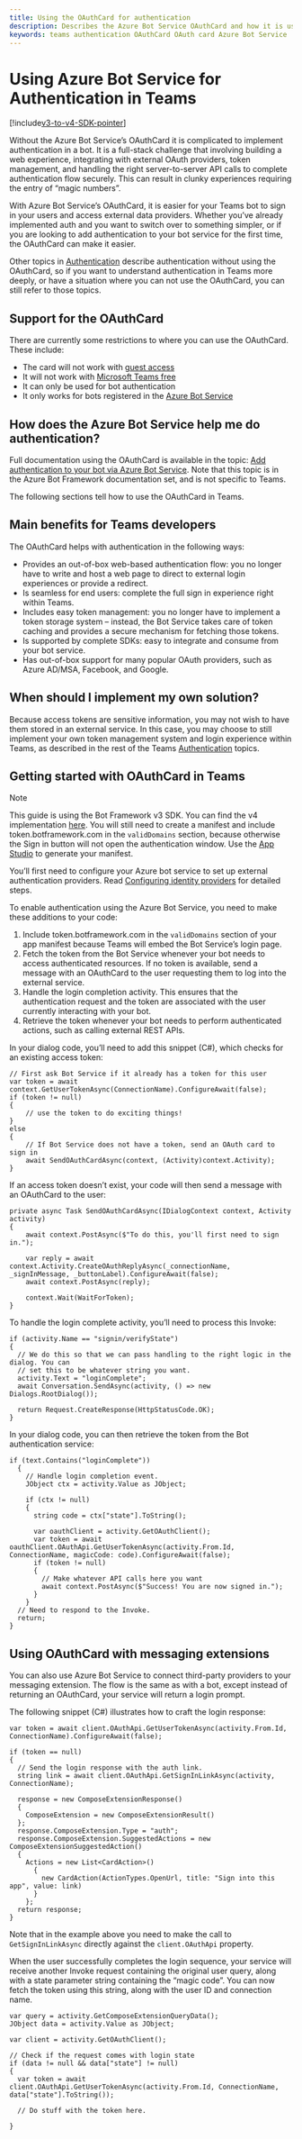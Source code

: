 ```yaml
---
title: Using the OAuthCard for authentication
description: Describes the Azure Bot Service OAuthCard and how it is used for authentication
keywords: teams authentication OAuthCard OAuth card Azure Bot Service
---
```

# Using Azure Bot Service for Authentication in Teams

[!include[v3-to-v4-SDK-pointer](~/includes/v3-to-v4-pointer-bots.md)]

Without the Azure Bot Service’s OAuthCard it is complicated to implement authentication in a bot. It is a full-stack challenge that involving building a web experience, integrating with external OAuth providers, token management, and handling the right server-to-server API calls to complete authentication flow securely. This can result in clunky experiences requiring the entry of “magic numbers”.

With Azure Bot Service’s OAuthCard, it is easier for your Teams bot to sign in your users and access external data providers. Whether you’ve already implemented auth and you want to switch over to something simpler, or if you are looking to add authentication to your bot service for the first time, the OAuthCard can make it easier.

Other topics in [Authentication](~/concepts/authentication/authentication.md) describe authentication without using the OAuthCard, so if you want to understand authentication in Teams more deeply, or have a situation where you can not use the OAuthCard, you can still refer to those topics.

## Support for the OAuthCard

There are currently some restrictions to where you can use the OAuthCard. These include:

* The card will not work with [guest access](/MicrosoftTeams/guest-access)
* It will not work with [Microsoft Teams free](https://products.office.com/microsoft-teams/free)
* It can only be used for bot authentication
* It only works for bots registered in the [Azure Bot Service](https://azure.microsoft.com/services/bot-service/)

## How does the Azure Bot Service help me do authentication?

Full documentation using the OAuthCard is available in the topic: [Add authentication to your bot via Azure Bot Service](/azure/bot-service/bot-builder-tutorial-authentication?view=azure-bot-service-3.0). Note that this topic is in the Azure Bot Framework documentation set, and is not specific to Teams.

The following sections tell how to use the OAuthCard in Teams.

## Main benefits for Teams developers

The OAuthCard helps with authentication in the following ways:

* Provides an out-of-box web-based authentication flow: you no longer have to write and host a web page to direct to external login experiences or provide a redirect.
* Is seamless for end users: complete the full sign in experience right within Teams.
* Includes easy token management: you no longer have to implement a token storage system – instead, the Bot Service takes care of token caching and provides a secure mechanism for fetching those tokens.
* Is supported by complete SDKs: easy to integrate and consume from your bot service.
* Has out-of-box support for many popular OAuth providers, such as Azure AD/MSA, Facebook, and Google.

## When should I implement my own solution?

Because access tokens are sensitive information, you may not wish to have them stored in an external service. In this case, you may choose to still implement your own token management system and login experience within Teams, as described in the rest of the Teams [Authentication](~/concepts/authentication/authentication.md) topics.

## Getting started with OAuthCard in Teams

> [!NOTE]
> This guide is using the Bot Framework v3 SDK. You can find the v4 implementation [here](/azure/bot-service/bot-builder-authentication?view=azure-bot-service-4.0&tabs=csharp). You will still need to create a manifest and include token.botframework.com in the `validDomains` section, because otherwise the Sign in button will not open the authentication window. Use the [App Studio](~/get-started/get-started-app-studio.md) to generate your manifest.

You’ll first need to configure your Azure bot service to set up external authentication providers. Read [Configuring identity providers](~/concepts/authentication/auth-configure.md) for detailed steps.

To enable authentication using the Azure Bot Service, you need to make these additions to your code:

1. Include token.botframework.com in the `validDomains` section of your app manifest because Teams will embed the Bot Service’s login page.
2. Fetch the token from the Bot Service whenever your bot needs to access authenticated resources. If no token is available, send a message with an OAuthCard to the user requesting them to log into the external service.
3. Handle the login completion activity. This ensures that the authentication request and the token are associated with the user currently interacting with your bot.
4. Retrieve the token whenever your bot needs to perform authenticated actions, such as calling external REST APIs.

In your dialog code, you’ll need to add this snippet (C#), which checks for an existing access token:

```CSharp
// First ask Bot Service if it already has a token for this user
var token = await context.GetUserTokenAsync(ConnectionName).ConfigureAwait(false);
if (token != null)
{
    // use the token to do exciting things!
}
else
{
    // If Bot Service does not have a token, send an OAuth card to sign in 
    await SendOAuthCardAsync(context, (Activity)context.Activity);
}
```

If an access token doesn’t exist, your code will then send a message with an OAuthCard to the user:

```CSharp
private async Task SendOAuthCardAsync(IDialogContext context, Activity activity)
{
    await context.PostAsync($"To do this, you'll first need to sign in.");

    var reply = await context.Activity.CreateOAuthReplyAsync(_connectionName, _signInMessage, _buttonLabel).ConfigureAwait(false);
    await context.PostAsync(reply);

    context.Wait(WaitForToken);
}
```

To handle the login complete activity, you’ll need to process this Invoke:

```CSharp
if (activity.Name == "signin/verifyState")
{
  // We do this so that we can pass handling to the right logic in the dialog. You can
  // set this to be whatever string you want.
  activity.Text = "loginComplete";
  await Conversation.SendAsync(activity, () => new Dialogs.RootDialog());

  return Request.CreateResponse(HttpStatusCode.OK);
}
```

In your dialog code, you can then retrieve the token from the Bot authentication service:

```CSharp
if (text.Contains("loginComplete"))
  {
    // Handle login completion event.
    JObject ctx = activity.Value as JObject;

    if (ctx != null)
    {
      string code = ctx["state"].ToString();

      var oauthClient = activity.GetOAuthClient();
      var token = await oauthClient.OAuthApi.GetUserTokenAsync(activity.From.Id, ConnectionName, magicCode: code).ConfigureAwait(false);
      if (token != null)
      {
        // Make whatever API calls here you want
        await context.PostAsync($"Success! You are now signed in.");
      }
    }
  // Need to respond to the Invoke.
  return;
}
```

## Using OAuthCard with messaging extensions

You can also use Azure Bot Service to connect third-party providers to your messaging extension. The flow is the same as with a bot, except instead of returning an OAuthCard, your service will return a login prompt.

The following snippet (C#) illustrates how to craft the login response:

```CSharp
var token = await client.OAuthApi.GetUserTokenAsync(activity.From.Id, ConnectionName).ConfigureAwait(false);

if (token == null)
{
  // Send the login response with the auth link.
  string link = await client.OAuthApi.GetSignInLinkAsync(activity, ConnectionName);

  response = new ComposeExtensionResponse()
  {
    ComposeExtension = new ComposeExtensionResult()
  };
  response.ComposeExtension.Type = "auth";
  response.ComposeExtension.SuggestedActions = new ComposeExtensionSuggestedAction()
  {
    Actions = new List<CardAction>()
      {
        new CardAction(ActionTypes.OpenUrl, title: "Sign into this app", value: link)
      }
    };
  return response;
}
```

Note that in the example above you need to make the call to `GetSignInLinkAsync` directly against the `client.OAuthApi` property.

When the user successfully completes the login sequence, your service will receive another Invoke request containing the original user query, along with a state parameter string containing the “magic code”. You can now fetch the token using this string, along with the user ID and connection name.

```CSharp
var query = activity.GetComposeExtensionQueryData();
JObject data = activity.Value as JObject;

var client = activity.GetOAuthClient();

// Check if the request comes with login state
if (data != null && data["state"] != null)
{
  var token = await client.OAuthApi.GetUserTokenAsync(activity.From.Id, ConnectionName, data["state"].ToString());

  // Do stuff with the token here.

}
```
